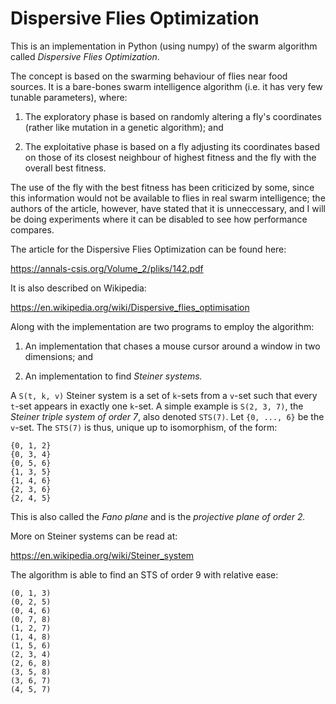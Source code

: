 # Dispersive Flies Optimization

This is an implementation in Python (using numpy) of the swarm algorithm called _Dispersive Flies Optimization_.

The concept is based on the swarming behaviour of flies near food sources. It is a bare-bones swarm intelligence
algorithm (i.e. it has very few tunable parameters), where:

1. The exploratory phase is based on randomly altering a fly's coordinates (rather like mutation in a genetic
algorithm); and

2. The exploitative phase is based on a fly adjusting its
coordinates based on those of its closest neighbour of highest fitness and the fly with the overall best fitness.

The use of the fly with the best fitness has been criticized by some, since this information would not be available to
flies in real swarm intelligence; the authors of the article, however, have stated that it is unneccessary, and I will
be doing experiments where it can be disabled to see how performance compares.

The article for the Dispersive Flies Optimization can be found here:

https://annals-csis.org/Volume_2/pliks/142.pdf

It is also described on Wikipedia:

https://en.wikipedia.org/wiki/Dispersive_flies_optimisation

Along with the implementation are two programs to employ the algorithm:

1. An implementation that chases a mouse cursor around a window in two dimensions; and

2. An implementation to find _Steiner systems._

A `S(t, k, v)` Steiner system is a set of `k`-sets from a `v`-set such that every `t`-set appears in
exactly one `k`-set. A simple example is `S(2, 3, 7)`, the _Steiner triple system of order 7_, also denoted `STS(7)`.
Let `{0, ..., 6}` be the `v`-set. The `STS(7)` is thus, unique up to isomorphism, of the form:

```
{0, 1, 2}
{0, 3, 4}
{0, 5, 6}
{1, 3, 5}
{1, 4, 6}
{2, 3, 6}
{2, 4, 5}
```

This is also called the _Fano plane_ and is the _projective plane of order 2._

More on Steiner systems can be read at:

https://en.wikipedia.org/wiki/Steiner_system

The algorithm is able to find an STS of order 9 with relative ease:

```
(0, 1, 3)
(0, 2, 5)
(0, 4, 6)
(0, 7, 8)
(1, 2, 7)
(1, 4, 8)
(1, 5, 6)
(2, 3, 4)
(2, 6, 8)
(3, 5, 8)
(3, 6, 7)
(4, 5, 7)
```
